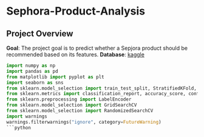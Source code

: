 # Sephora-Product-Analysis

## Project Overview

**Goal**: The project goal is to predict whether a Sepjora product should be recommended based on its features.
**Database**: [kaggle](https://www.kaggle.com/datasets/nadyinky/sephora-products-and-skincare-reviews/data)

```python
import numpy as np
import pandas as pd
from matplotlib import pyplot as plt
import seaborn as sns
from sklearn.model_selection import train_test_split, StratifiedKFold, cross_val_score
from sklearn.metrics import classification_report, accuracy_score, confusion_matrix
from sklearn.preprocessing import LabelEncoder
from sklearn.model_selection import GridSearchCV
from sklearn.model_selection import RandomizedSearchCV
import warnings
warnings.filterwarnings("ignore", category=FutureWarning)
```python
